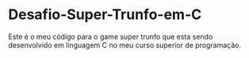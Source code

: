 # Desafio-Super-Trunfo-em-C
Este é o meu código para o game super trunfo que esta sendo desenvolvido em linguagem C no meu curso superior de programação.
